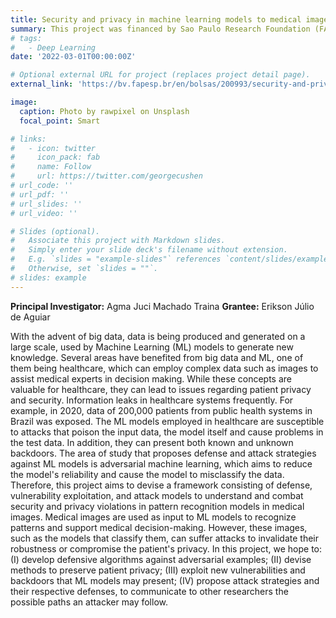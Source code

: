```yaml
---
title: Security and privacy in machine learning models to medical images against adversarial attacks
summary: This project was financed by Sao Paulo Research Foundation (FAPESP) as Dotoracte Scholarship in Brazil (grant \#21/08982-3) from  Mach 01, 2022, to now.
# tags:
#   - Deep Learning
date: '2022-03-01T00:00:00Z'

# Optional external URL for project (replaces project detail page).
external_link: 'https://bv.fapesp.br/en/bolsas/200993/security-and-privacy-in-machine-learning-models-to-medical-images-against-adversarial-attacks/'

image:
  caption: Photo by rawpixel on Unsplash
  focal_point: Smart

# links:
#   - icon: twitter
#     icon_pack: fab
#     name: Follow
#     url: https://twitter.com/georgecushen
# url_code: ''
# url_pdf: ''
# url_slides: ''
# url_video: ''

# Slides (optional).
#   Associate this project with Markdown slides.
#   Simply enter your slide deck's filename without extension.
#   E.g. `slides = "example-slides"` references `content/slides/example-slides.md`.
#   Otherwise, set `slides = ""`.
# slides: example
---
```

**Principal Investigator:**	Agma Juci Machado Traina
**Grantee:**	Erikson Júlio de Aguiar

With the advent of big data, data is being produced and generated on a large scale, used by Machine Learning (ML) models to generate new knowledge. Several areas have benefited from big data and ML, one of them being healthcare, which can employ complex data such as images to assist medical experts in decision making. While these concepts are valuable for healthcare, they can lead to issues regarding patient privacy and security. Information leaks in healthcare systems frequently. For example, in 2020, data of 200,000 patients from public health systems in Brazil was exposed. The ML models employed in healthcare are susceptible to attacks that poison the input data, the model itself and cause problems in the test data. In addition, they can present both known and unknown backdoors. The area of study that proposes defense and attack strategies against ML models is adversarial machine learning, which aims to reduce the model's reliability and cause the model to misclassify the data. Therefore, this project aims to devise a framework consisting of defense, vulnerability exploitation, and attack models to understand and combat security and privacy violations in pattern recognition models in medical images. Medical images are used as input to ML models to recognize patterns and support medical decision-making. However, these images, such as the models that classify them, can suffer attacks to invalidate their robustness or compromise the patient's privacy. In this project, we hope to: (I) develop defensive algorithms against adversarial examples; (II) devise methods to preserve patient privacy; (III) exploit new vulnerabilities and backdoors that ML models may present; (IV) propose attack strategies and their respective defenses, to communicate to other researchers the possible paths an attacker may follow.
